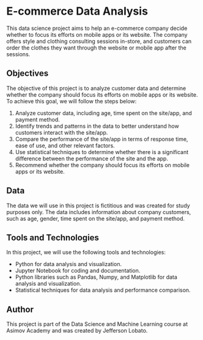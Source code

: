 # E-commerce Data Analysis

This data science project aims to help an e-commerce company decide whether to focus its efforts on mobile apps or its website. The company offers style and clothing consulting sessions in-store, and customers can order the clothes they want through the website or mobile app after the sessions.

## Objectives
The objective of this project is to analyze customer data and determine whether the company should focus its efforts on mobile apps or its website. To achieve this goal, we will follow the steps below:

1. Analyze customer data, including age, time spent on the site/app, and payment method.
2. Identify trends and patterns in the data to better understand how customers interact with the site/app.
3. Compare the performance of the site/app in terms of response time, ease of use, and other relevant factors.
4. Use statistical techniques to determine whether there is a significant difference between the performance of the site and the app.
5. Recommend whether the company should focus its efforts on mobile apps or its website.

## Data
The data we will use in this project is fictitious and was created for study purposes only. The data includes information about company customers, such as age, gender, time spent on the site/app, and payment method.

## Tools and Technologies
In this project, we will use the following tools and technologies:
- Python for data analysis and visualization.
- Jupyter Notebook for coding and documentation.
- Python libraries such as Pandas, Numpy, and Matplotlib for data analysis and visualization.
- Statistical techniques for data analysis and performance comparison.

## Author
This project is part of the Data Science and Machine Learning course at Asimov Academy and was created by Jefferson Lobato.